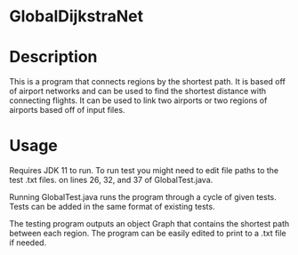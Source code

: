 # GlobalDijkstraNet

# Description

This is a program that connects regions by the shortest path. It is based off of airport networks and can be used to find the shortest distance with connecting flights.
It can be used to link two airports or two regions of airports based off of input files.

# Usage
 
Requires JDK 11 to run. To run test you might need to edit file paths to the test .txt files. on lines 26, 32, and 37 of GlobalTest.java. 

Running GlobalTest.java runs the program through a cycle of given tests. Tests can be added in the same format of existing tests. 

The testing program outputs an object Graph that contains the shortest path between each region. The program can be easily edited to print to a .txt file if needed.

